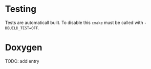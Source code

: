# Testing
Tests are automaticall built.
To disable this `cmake` must be called with `-DBUILD_TEST=OFF`.

# Doxygen
TODO: add entry

